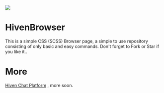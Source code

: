 <img src="https://alfred.is-inside.me/vo6hL3qD.png">

# HivenBrowser
This is a simple CSS (SCSS) Browser page, a simple to use repository consisting of only basic and easy commands. Don't forget to Fork or Star if you like it..
# More
<a href="https://hiven.io">Hiven Chat Platform</a> , more soon.
